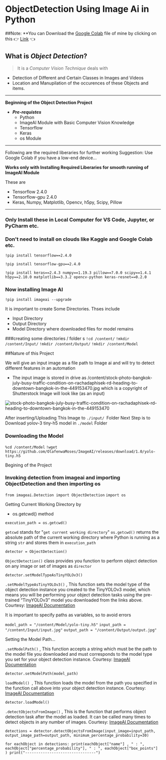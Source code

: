 # ObjectDetection Using Image Ai in Python
##Note:
**You can Download the [Google Colab](https://colab.research.google.com/?utm_source=scs-index) file of mine by clicking on this 👉 [Link](https://colab.research.google.com/drive/1_QZq3XRdB1mXHSKnEh8I6Os0maX0O9LA#scrollTo=40nrdw50nFfF) 👈


## What is ***Object Detection***?
> It is a *Computer Vision Technique* deals with
*   Detection of Different and Certain Classes in Images and Videos
*   Location and Manupilation of the occurences of these Objects and items.

---

**Beginning of the Object Detection Project**

- ***Pre-requistes***
    - Python
    - ImageAI Module with Basic Computer Vision Knowledge
    - Tensorflow
    - Keras
    - os Module

---

Following are the required liberaries for further working
Suggestion: Use Google Colab if you have a low-end device...

**Works only with Installing Required Liberaries for smooth running of ImageAI Module**

These are



*   Tensorflow 2.4.0
*   Tensorflow-gpu 2.4.0
*   Keras, Numpy, Matplotlib, Opencv, h5py, Scipy, Pillow

---

### Only Install these in Local Computer for VS Code, Jupyter, or PyCharm etc.

### Don't need to install on clouds like Kaggle and Google Colab etc.

`!pip install tensorflow==2.4.0`

`!pip install tensorflow-gpu==2.4.0`

`!pip install keras==2.4.3 numpy==1.19.3 pillow==7.0.0 scipy==1.4.1 h5py==2.10.0 matplotlib==3.3.2 opencv-python keras-resnet==0.2.0`


### Now installing Image AI

`!pip install imageai --upgrade`

It is important to create Some Directories. Thses include
- Input Directory
- Output Directory
- Model Directory where downloaded files for model remains

###creating some directories / folder s
`!cd /content/`
`!mkdir /content/Input/`
`!mkdir /content/Output/`
`!mkdir /content/Model`

##Nature of this Project

We will give an input image as a file path to Image ai and will try to detect different features in an automation

- The input image is stored in drive as /content/stock-photo-bangkok-july-busy-traffic-condition-on-rachadaphisek-rd-heading-to-downtown-bangkok-in-the-449153470.jpg which is a copyright of Shutterstock
Image will look like (as an input)

![stock-photo-bangkok-july-busy-traffic-condition-on-rachadaphisek-rd-heading-to-downtown-bangkok-in-the-449153470](https://user-images.githubusercontent.com/87094714/177655482-3888475d-98f1-4e7c-95f8-112c7fb2908e.jpg)


After inserting/Uploading This Image to `./input/ `Folder
Next Step is to Download yolov-3 tiny-h5 model in `./model` Folder

### Downloading the Model
`%cd /content/Model`
`!wget https://github.com/OlafenwaMoses/ImageAI/releases/download/1.0/yolo-tiny.h5`

Begining of the Project

### Invoking detection from imageai and importing ObjectDetection and then importing os
`from imageai.Detection import ObjectDetection`
`import os`

Getting Current Working Directory by
- os.getcwd() method

`execution_path = os.getcwd()`

`getcwd` stands for "`get current working directory`"
 `os.getcwd()` returns the absolute path of the current working directory where Python is running as a string `str` and stores them in `execution_path`
 
`detector = ObjectDetection()`

`ObjectDetection()` class provides you function to perform object detection on any image or set of images as `director`

`detector.setModelTypeAsTinyYOLOv3()`

`.setModelTypeAsTinyYOLOv3()` , This function sets the model type of the object detection instance you created to the TinyYOLOv3 model, which means you will be performing your object detection tasks using the pre-trained “TinyYOLOv3” model you downloaded from the links above.
Courtesy: [ImageAI Documentation](https://imageai.readthedocs.io/en/latest/detection/index.html)

It is important to specify paths as variables, so to avoid errors

`model_path = "/content/Model/yolo-tiny.h5"`
`input_path = "/content/Input/input.jpg"`
`output_path = "/content/Output/output.jpg"`

Setting the Model Path...

`.setModelPath()` , This function accepts a string which must be the path to the model file you downloaded and must corresponds to the model type you set for your object detection instance. 
Courtesy: [ImageAI Documentation](https://imageai.readthedocs.io/en/latest/detection/index.html)

`detector.setModelPath(model_path)`

`loadModel() `, This function loads the model from the path you specified in the function call above into your object detection instance. 
Courtesy: [ImageAI Documentation](https://imageai.readthedocs.io/en/latest/detection/index.html)

`detector.loadModel()`

`.detectObjectsFromImage()` , This is the function that performs object detection task after the model as loaded. It can be called many times to detect objects in any number of images. 
Courtesy: [ImageAI Documentation](https://imageai.readthedocs.io/en/latest/detection/index.html)

`detections = detector.detectObjectsFromImage(input_image=input_path, output_image_path=output_path, minimum_percentage_probability=30)`

`for eachObject in detections:
    print(eachObject["name"] , " : ", eachObject["percentage_probability"], " : ", eachObject["box_points"] )
    print("--------------------------------")`
